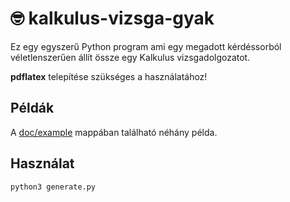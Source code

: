 # 🤓 kalkulus-vizsga-gyak

Ez egy egyszerű Python program ami egy megadott kérdéssorból
véletlenszerűen állít össze egy Kalkulus vizsgadolgozatot.

**pdflatex** telepítése szükséges a használatához!

## Példák

A [doc/example](doc/example) mappában található néhány példa.

## Használat

```
python3 generate.py
```
